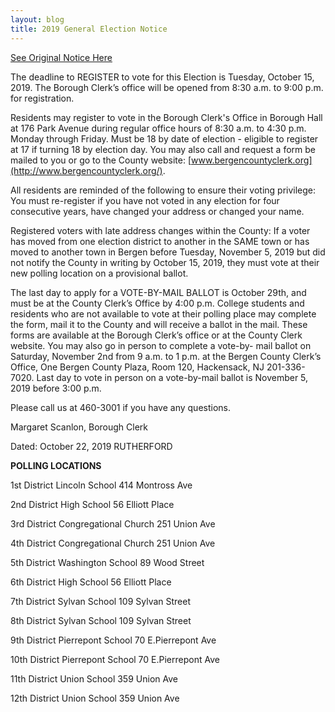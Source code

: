 ```yaml
---
layout: blog
title: 2019 General Election Notice
---
```


[See Original Notice Here](https://storage.googleapis.com/static.rutherford-nj.com/borough-clerk/posts/Notice%20General%202019.pdf)

The deadline to REGISTER to vote for this Election is Tuesday, October 15,
2019. The Borough Clerk’s office will be opened from 8:30 a.m. to 9:00 p.m. for
registration.

Residents may register to vote in the Borough Clerk's Office in Borough Hall at
176 Park Avenue during regular office hours of 8:30 a.m. to 4:30 p.m. Monday through
Friday. Must be 18 by date of election - eligible to register at 17 if turning 18 by election
day. You may also call and request a form be mailed to you or go to the County website:
[www.bergencountyclerk.org](http://www.bergencountyclerk.org/).

All residents are reminded of the following to ensure their voting privilege: You
must re-register if you have not voted in any election for four consecutive years, have
changed your address or changed your name.

Registered voters with late address changes within the County: If a voter has
moved from one election district to another in the SAME town or has moved to another
town in Bergen before Tuesday, November 5, 2019 but did not notify the County in
writing by October 15, 2019, they must vote at their new polling location on a
provisional ballot.

The last day to apply for a VOTE-BY-MAIL BALLOT is October 29th, and must
be at the County Clerk’s Office by 4:00 p.m. College students and residents who are
not available to vote at their polling place may complete the form, mail it to the County
and will receive a ballot in the mail. These forms are available at the Borough Clerk’s
office or at the County Clerk website. You may also go in person to complete a vote-by-
mail ballot on Saturday, November 2nd from 9 a.m. to 1 p.m. at the Bergen County Clerk’s Office, One Bergen County Plaza, Room 120, Hackensack, NJ 201-336-7020.
Last day to vote in person on a vote-by-mail ballot is November 5, 2019 before 3:00
p.m.

Please call us at 460-3001 if you have any questions.

Margaret Scanlon, Borough Clerk

Dated: October 22, 2019 RUTHERFORD

**POLLING LOCATIONS**

1st District Lincoln School 414 Montross Ave

2nd District High School 56 Elliott Place

3rd District Congregational Church 251 Union Ave

4th District Congregational Church 251 Union Ave

5th District Washington School 89 Wood Street

6th District High School 56 Elliott Place

7th District Sylvan School 109 Sylvan Street

8th District Sylvan School 109 Sylvan Street

9th District Pierrepont School 70 E.Pierrepont Ave

10th District Pierrepont School 70 E.Pierrepont Ave

11th District Union School 359 Union Ave

12th District Union School 359 Union Ave
